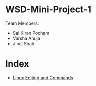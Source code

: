# WSD-Mini-Project-1
Team Members:
- Sai Kiran Pocham
- Varsha Ahuja
- Jinal Shah

# Index

- [Linux Editing and Commands](linuxCommands.md)
